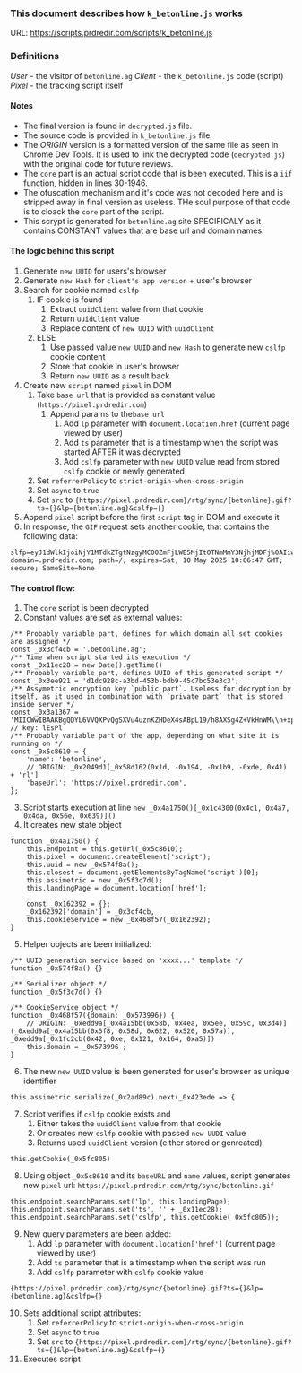 ### This document describes how `k_betonline.js` works

URL: https://scripts.prdredir.com/scripts/k_betonline.js

### Definitions
*User* - the visitor of `betonline.ag`
*Client* - the `k_betonline.js` code (script)
*Pixel* - the tracking script itself

#### Notes

- The final version is found in `decrypted.js` file.
- The source code is provided in `k_betonline.js` file.
- The *ORIGIN* version is a formatted version of the same file as seen in Chrome Dev Tools. It is used to link the decrypted code (`decrypted.js`) with the original code for future reviews.
- The `core` part is an actual script code that is been executed. This is a `iif` function, hidden in lines 30-1946.
- The ofuscation mechanism and it's code was not decoded here and is stripped away in final version as useless. THe soul purpose of that code is to cloack the `core` part of the script.
- This scrypt is generated for `betonline.ag` site SPECIFICALY as it contains CONSTANT values that are base url and domain names.

#### The logic behind this script

1. Generate `new UUID` for users's browser
2. Generate `new Hash` for `client's app version` + user's browser
2. Search for cookie named `cslfp`
    1. IF cookie is found
        1. Extract `uuidClient` value from that cookie 
        2. Return `uuidClient` value
        3. Replace content of `new UUID` with `uuidClient`
    2. ELSE
        1. Use passed value `new UUID` and `new Hash` to generate new `cslfp` cookie content
        2. Store that cookie in user's browser
        3. Return `new UUID` as a result back
3. Create new `script` named `pixel` in DOM
    1. Take `base url` that is provided as constant value (`https://pixel.prdredir.com`)
        1. Append params to the`base url`
            1. Add `lp` parameter with `document.location.href` (current page viewed by user)
            2. Add `ts` parameter that is a timestamp when the script was started AFTER it was decrypted
            3. Add `cslfp` parameter with `new UUID` value read from stored `cslfp` cookie or newly generated
    2. Set `referrerPolicy` to `strict-origin-when-cross-origin`
    3. Set `async` to `true`
    4. Set `src` to `{https://pixel.prdredir.com}/rtg/sync/{betonline}.gif?ts={}&lp={betonline.ag}&cslfp={}`
4. Append `pixel` script before the first `script` tag in DOM and execute it
5. In response, the `GIF` request sets another cookie, that contains the following data:
```
slfp=eyJ1dWlkIjoiNjY1MTdkZTgtNzgyMC00ZmFjLWE5MjItOTNmMmY3NjhjMDFj%0AIiwibmFtZSI6ImJldG9ubGluZSIsInRzIjoiMjAyNS0wNC0xMCAwNzowNjo0%0AMCAtMDMwMCJ9%0A; domain=.prdredir.com; path=/; expires=Sat, 10 May 2025 10:06:47 GMT; secure; SameSite=None
```

#### The control flow:

1. The `core` script is been decrypted
2. Constant values are set as external values:
```
/** Probably variable part, defines for which domain all set cookies are assigned */
const _0x3cf4cb = '.betonline.ag';
/** Time when script started its execution */
const _0x11ec28 = new Date().getTime()
/** Probably variable part, defines UUID of this generated script */
const _0x3ee921 = 'd1dc928c-a3bd-453b-bdb9-45c7bc53e3c3'; 
/** Assymetric encryption key `public part`. Useless for decryption by itself, as it used in combination with `private part` that is stored inside server */
const _0x3a1367 = 'MIICWwIBAAKBgQDYL6VVQXPvQgSXVu4uznKZHDeX4sABpL19/h8AXSg4Z+VkHnWM\\n+xpVl4EB2DjsNu1Kw1IEoXFnMJJKs9nQ7bydvt26B4D4BnrWOSfB+sevn3UcJmk4\\nkE+uQv7TRX3no13YREhGSUVEqFSEkDdcLlta41BDb8bj51QhJzF5WZpa3QIDAQAB\\nAoGADfTtgJaMLIsfjsGu+NidL2NR931NFg4TqbmpOLXK7fFPLuqEfkiLx7DTRFI4\\nQo+9PBFmDyR5FMde+nGoA0QF5C7MJ+Ysz4XjgKVRfZVxXX4C2zjUeSqu/ApIHJv8\\nrUFLo/5Lys/c3LcXwn8Hm4ww6MQD0Wfj+BDVpngEi+02voUCQQD5PkVwVFMf5EAz\\njNfcguw16Puu4qig7LWLl+14H0Ukf7s5UoEqS5pk8rnYL5icf5s0AR0foBsv2hT/\\nB0vDlEYbAkEA3gv17o/z0YfZzJm12GMzoLUiuX7RVRZyzQ3He5vpl3B1oIsXfYFI\\nuwihlnF+Pge9NWpKkt3gkWASeDaGTVDSZwJAOWxCXUXgPNm+fOH3HaPAPg9mZP1t\\ncl322alwGZvCt00CWouKnK78bEOL06XrmCrCHDIhfpbJjLXG3pbUusOffwJAU4AB\\n8r1VffTtVYB0HrRnZMbZERJ8m9e+QhgtbPFbrWRQB5hms/6bICKFyXJSe/cjEuQu\\nuP4RBfov198BMC/1fwJAac7UIJ1WW9kp0Ov5QEWE0W60sabCab06sMugETY3Y+Ry\\ni0OAByrkBeMIN6wUt1bo1hgNtg1cSjNprv+oaxyNtg=='; // key: lEsPl
/** Probably variable part of the app, depending on what site it is running on */
const _0x5c8610 = {
    'name': 'betonline',
    // ORIGIN: _0x2049d1[_0x58d162(0x1d, -0x194, -0x1b9, -0xde, 0x41) + 'rl'] 
    'baseUrl': 'https://pixel.prdredir.com',
};
```
3. Script starts execution at line
```new _0x4a1750()[_0x1c4300(0x4c1, 0x4a7, 0x4da, 0x56e, 0x639)]()```
4. It creates new state object
```
function _0x4a1750() {
    this.endpoint = this.getUrl(_0x5c8610);
    this.pixel = document.createElement('script');
    this.uuid = new _0x574f8a();
    this.closest = document.getElementsByTagName('script')[0];
    this.assimetric = new _0x5f3c7d();
    this.landingPage = document.location['href'];

    const _0x162392 = {};
    _0x162392['domain'] = _0x3cf4cb,
    this.cookieService = new _0x468f57(_0x162392);
}
```
5. Helper objects are been initialized:
```
/** UUID generation service based on 'xxxx...' template */
function _0x574f8a() {}

/** Serializer object */
function _0x5f3c7d() {}

/** CookieService object */
function _0x468f57({domain: _0x573996}) {        
    // ORIGIN: _0xedd9a[_0x4a15bb(0x58b, 0x4ea, 0x5ee, 0x59c, 0x3d4)](_0xedd9a[_0x4a15bb(0x5f8, 0x58d, 0x622, 0x520, 0x57a)], _0xedd9a[_0x1fc2cb(0x42, 0xe, 0x121, 0x164, 0xa5)])
    this.domain = _0x573996 ;
}
```
6. The new `new UUID` value is been generated for user's browser as unique identifier
```
this.assimetric.serialize(_0x2ad89c).next(_0x423ede => {  
```
7. Script verifies if `cslfp` cookie exists and 
    1. Either takes the `uuidClient` value from that cookie
    2. Or creates new `cslfp` cookie with passed `new UUDI` value
    3. Returns used `uuidClient` version (either stored or genreated)
```
this.getCookie(_0x5fc805)
```
8. Using object `_0x5c8610` and its `baseURL` and `name` values, script generates new `pixel` url: `https://pixel.prdredir.com/rtg/sync/betonline.gif`
```
this.endpoint.searchParams.set('lp', this.landingPage);
this.endpoint.searchParams.set('ts', '' + _0x11ec28);
this.endpoint.searchParams.set('cslfp', this.getCookie(_0x5fc805));
```
9. New query parameters are been added:
    1. Add `lp` parameter with `document.location['href']` (current page viewed by user)
    2. Add `ts` parameter that is a timestamp when the script was run
    3. Add `cslfp` parameter with `cslfp` cookie value
```
{https://pixel.prdredir.com}/rtg/sync/{betonline}.gif?ts={}&lp={betonline.ag}&cslfp={}
```
10. Sets additional script attributes:
    1. Set `referrerPolicy` to `strict-origin-when-cross-origin`
    2. Set `async` to `true`
    3. Set `src` to `{https://pixel.prdredir.com}/rtg/sync/{betonline}.gif?ts={}&lp={betonline.ag}&cslfp={}`
11. Executes script
